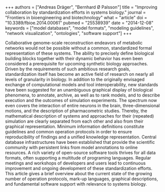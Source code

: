 +++
authors = ["Andreas Dräger", "Bernhard Ø Palsson"]
title = "Improving collaboration by standardization efforts in systems biology."
journal = "Frontiers in bioengineering and biotechnology"
what = "article"
doi = "10.3389/fbioe.2014.00061"
pubmed = "25538939"
date = "2014-12-08"
keywords = ["model databases", "model formats", "modeling guidelines", "network visualization", "ontologies", "software support"]
+++

Collaborative genome-scale reconstruction endeavors of metabolic networks would not be possible without a common, standardized formal representation of these systems. The ability to precisely define biological building blocks together with their dynamic behavior has even been considered a prerequisite for upcoming synthetic biology approaches. Driven by the requirements of such ambitious research goals, standardization itself has become an active field of research on nearly all levels of granularity in biology. In addition to the originally envisaged exchange of computational models and tool interoperability, new standards have been suggested for an unambiguous graphical display of biological phenomena, to annotate, archive, as well as to rank models, and to describe execution and the outcomes of simulation experiments. The spectrum now even covers the interaction of entire neurons in the brain, three-dimensional motions, and the description of pharmacometric studies. Thereby, the mathematical description of systems and approaches for their (repeated) simulation are clearly separated from each other and also from their graphical representation. Minimum information definitions constitute guidelines and common operation protocols in order to ensure reproducibility of findings and a unified knowledge representation. Central database infrastructures have been established that provide the scientific community with persistent links from model annotations to online resources. A rich variety of open-source software tools thrives for all data formats, often supporting a multitude of programing languages. Regular meetings and workshops of developers and users lead to continuous improvement and ongoing development of these standardization efforts. This article gives a brief overview about the current state of the growing number of operation protocols, mark-up languages, graphical descriptions, and fundamental software support with relevance to systems biology. 